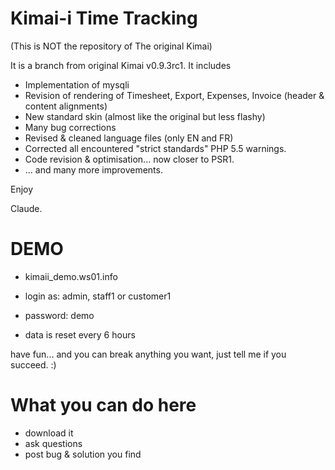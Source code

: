 Kimai-i Time Tracking
====================================

(This is NOT the repository of The original Kimai)

It is a branch from original Kimai v0.9.3rc1.
It includes
 - Implementation of mysqli
 - Revision of rendering of Timesheet, Export, Expenses, Invoice (header & content alignments)
 - New standard skin (almost like the original but less flashy)
 - Many bug corrections
 - Revised & cleaned language files (only EN and FR)
 - Corrected all encountered "strict standards" PHP 5.5 warnings.
 - Code revision & optimisation... now closer to PSR1.
 - ... and many more improvements.

Enjoy

Claude.



DEMO
====================
- kimaii_demo.ws01.info

- login as: admin, staff1 or customer1
- password: demo

- data is reset every 6 hours

have fun... and you can break anything you want, just tell me if you succeed. :)



What you can do here
====================
- download it
- ask questions
- post bug & solution you find




